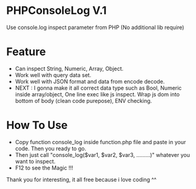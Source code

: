 # PHPConsoleLog V.1
Use console.log inspect parameter from PHP (No additional lib require)

# Feature
- Can inspect String, Numeric, Array, Object.
- Work well with query data set.
- Work well with JSON format and data from encode decode.
- NEXT : I gonna make it all correct data type such as Bool, Numeric inside array/object, One line exec like js inspect. Wrap js dom into bottom of body (clean code purepose), ENV checking.

# How To Use
- Copy function console_log inside function.php file and paste in your code. Then you ready to go.
- Then just call "console_log($var1, $var2, $var3, .........)" whatever you want to inspect.
- F12 to see the Magic !!!

Thank you for interesting, it all free because i love coding ^^
